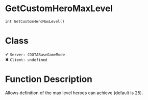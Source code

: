 # GetCustomHeroMaxLevel
```
int GetCustomHeroMaxLevel()
```
# Class
✔ `Server: CDOTABaseGameMode`  
✖ `Client: undefined`  

# Function Description
Allows definition of the max level heroes can achieve (default is 25).
